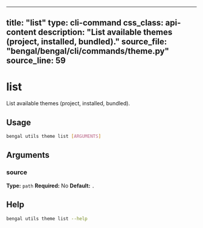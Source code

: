 
---
title: "list"
type: cli-command
css_class: api-content
description: "List available themes (project, installed, bundled)."
source_file: "bengal/bengal/cli/commands/theme.py"
source_line: 59
---

# list

List available themes (project, installed, bundled).


## Usage

```bash
bengal utils theme list [ARGUMENTS]
```

## Arguments

### source

**Type:** `path`
**Required:** No
**Default:** `.`





## Help

```bash
bengal utils theme list --help
```